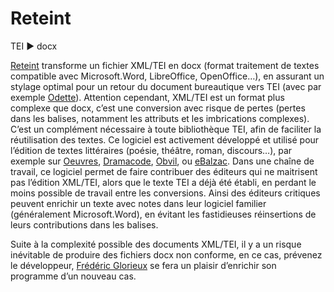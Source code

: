 # Reteint

TEI ► docx

<p><a href="https://github.com/oeuvres/Reteint">Reteint</a> transforme un fichier XML/TEI en docx (format traitement de textes compatible avec Microsoft.Word, LibreOffice, OpenOffice…), en assurant un stylage optimal pour un retour du document bureautique vers TEI (avec par exemple <a href="http://github.com/oeuvres/Odette">Odette</a>).
      Attention cependant, XML/TEI est un format plus complexe que docx, c’est une conversion avec risque de pertes (pertes dans les balises, notamment les attributs et les imbrications complexes).
      C’est un complément nécessaire à toute bibliothèque TEI, afin de faciliter la réutilisation des textes.
      Ce logiciel est activement développé et utilisé pour l’édition de textes littéraires (poésie, théâtre, roman, discours…), par exemple sur <a href="https://github.com/oeuvres/">Oeuvres</a>, <a href="https://github.com/dramacode/">Dramacode</a>, <a href="https://github.com/obvil/">Obvil</a>, ou <a href="https://github.com/ebalzac/">eBalzac</a>.
      Dans une chaîne de travail, ce logiciel permet de faire contribuer des éditeurs qui ne maitrisent pas l’édition XML/TEI, alors que le texte TEI a déjà été établi, en perdant le moins possible de travail entre les conversions.
      Ainsi des éditeurs critiques peuvent enrichir un texte avec notes dans leur logiciel familier (généralement Microsoft.Word), en évitant les fastidieuses réinsertions de leurs contributions dans les balises.</p>
      
<p>Suite à la complexité possible des documents XML/TEI, il y a un risque inévitable de produire des fichiers docx non conforme, en ce cas, prévenez le développeur, <a href="javascript:this.href='mailto'+'\x3A'+'frederic.glorieux'+'\x40'+'fictif.org'">Frédéric Glorieux</a> se fera un plaisir d’enrichir son programme d’un nouveau cas.</p>
